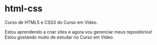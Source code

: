 # html-css
 Curso de HTML5 e CSS3 do Curso em Vídeo.

Estou aprendendo a criar sites e agora vou gerenciar meus repositórios!
Estou gostando muito de estudar no Curso em Vídeo.